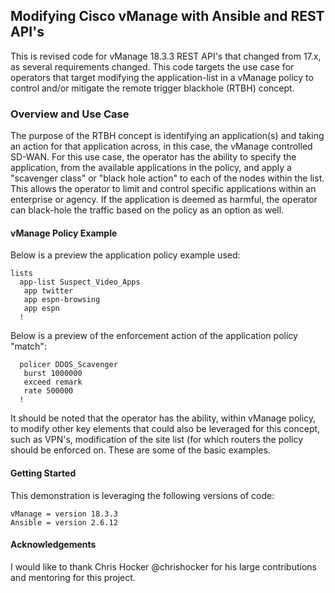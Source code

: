 ## Modifying Cisco vManage with Ansible and REST API's

This is revised code for vManage 18.3.3 REST API's that changed from 17.x, as several requirements changed.  This code targets the use case for operators that target modifying the application-list in a vManage policy to control and/or mitigate the remote trigger blackhole (RTBH) concept.  

### Overview and Use Case

The purpose of the RTBH concept is identifying an application(s) and taking an action for that application across, in this case, the vManage controlled SD-WAN.  For this use case, the operator has the ability to specify the application, from the available applications in the policy, and apply a "scavenger class" or "black hole action" to each of the nodes within the list.  This allows the operator to limit and control specific applications within an enterprise or agency.  If the application is deemed as harmful, the operator can black-hole the traffic based on the policy as an option as well. 

#### vManage Policy Example

Below is a preview the application policy example used:

```
lists
  app-list Suspect_Video_Apps
   app twitter 
   app espn-browsing 
   app espn 
  !
```

Below is a preview of the enforcement action of the application policy "match":

```
  policer DDOS_Scavenger
   burst 1000000
   exceed remark
   rate 500000
  !
```

It should be noted that the operator has the ability, within vManage policy, to modify other key elements that could also be leveraged for this concept, such as VPN's, modification of the site list (for which routers the policy should be enforced on. These are some of the basic examples.


#### Getting Started

This demonstration is leveraging the following versions of code:

```
vManage = version 18.3.3
Ansible = version 2.6.12
```

#### Acknowledgements

I would like to thank Chris Hocker @chrishocker for his large contributions and mentoring for this project.




